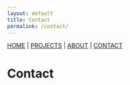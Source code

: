 ```yaml
---
layout: default
title: Contact
permalink: /contact/
---
```


[HOME](/) | [PROJECTS](/projects/) | [ABOUT](/about/) | [CONTACT](/contact/)

# Contact


